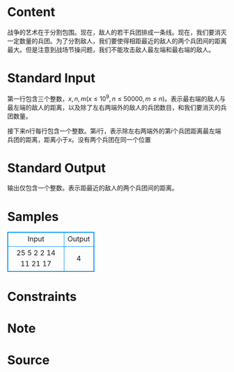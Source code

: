 
# Content

战争的艺术在于分割包围。现在，敌人的若干兵团排成一条线。现在，我们要消灭一定数量的兵团。为了分割敌人，我们要使得相距最近的敌人的两个兵团间的距离最大。但是注意到战场节操问题，我们不能攻击敌人最左端和最右端的敌人。

# Standard Input

第一行包含三个整数，$x,n,m(x \leq 10^9,n \leq 50000,m \leq n)$。表示最右端的敌人与最左端的敌人的距离，以及除了左右两端外的敌人的兵团数目，和我们要消灭的兵团数量。

接下来n行每行包含一个整数。第$i$行，表示除左右两端外的第$i$个兵团距离最左端兵团的距离，距离小于$x$。没有两个兵团在同一个位置

# Standard Output

输出仅包含一个整数。表示距最近的敌人的两个兵团间的距离。

# Samples

<style>
        table,table tr th, table tr td { border:1px solid #0094ff; }
        table { width: 200px; min-height: 25px; line-height: 25px; text-align: center; border-collapse: collapse;}   
    </style>
<table>
	<tr>
		<td>Input</td>
		<td>Output</td>
	</tr>
<tr><td>25 5 2
2
14
11
21
17</td><td>4</td></tr></table>


# Constraints



# Note



# Source


